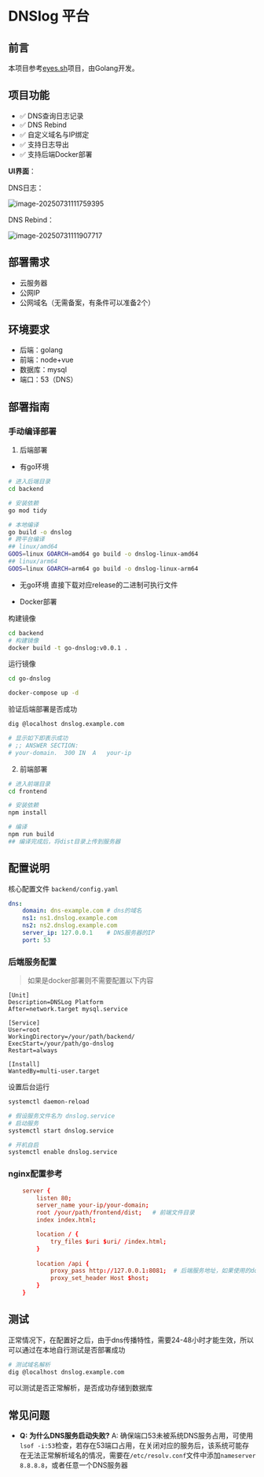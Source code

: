 # DNSlog 平台
## 前言

本项目参考[eyes.sh](https://github.com/lijiejie/eyes.sh)项目，由Golang开发。

## 项目功能
- ✅ DNS查询日志记录
- ✅ DNS Rebind
- ✅ 自定义域名与IP绑定
- ✅ 支持日志导出
- ✅ 支持后端Docker部署

**UI界面**：

DNS日志：

![image-20250731111759395](https://rea1m-blog.oss-cn-shanghai.aliyuncs.com/blog/image-20250731111759395.png)

DNS Rebind：

![image-20250731111907717](https://rea1m-blog.oss-cn-shanghai.aliyuncs.com/blog/image-20250731111907717.png)

## 部署需求

- 云服务器
- 公网IP
- 公网域名（无需备案，有条件可以准备2个）


## 环境要求
- 后端：golang
- 前端：node+vue
- 数据库：mysql
- 端口：53（DNS）

## 部署指南

### 手动编译部署
1. 后端部署

+ 有go环境
```bash
# 进入后端目录
cd backend

# 安装依赖
go mod tidy

# 本地编译
go build -o dnslog
# 跨平台编译
## linux/amd64
GOOS=linux GOARCH=amd64 go build -o dnslog-linux-amd64
## linux/arm64
GOOS=linux GOARCH=arm64 go build -o dnslog-linux-arm64
```

+ 无go环境
直接下载对应release的二进制可执行文件

+ Docker部署

构建镜像
```bash
cd backend
# 构建镜像
docker build -t go-dnslog:v0.0.1 .
```

运行镜像
```bash
cd go-dnslog

docker-compose up -d
```

验证后端部署是否成功
```bash
dig @localhost dnslog.example.com

# 显示如下即表示成功
# ;; ANSWER SECTION:
# your-domain.	300	IN	A	your-ip
```

2. 前端部署
```bash
# 进入前端目录
cd frontend

# 安装依赖
npm install

# 编译
npm run build
## 编译完成后，将dist目录上传到服务器
```


## 配置说明
核心配置文件    `backend/config.yaml`
```yaml
dns:
    domain: dns-example.com	# dns的域名
    ns1: ns1.dnslog.example.com
    ns2: ns2.dnslog.example.com
    server_ip: 127.0.0.1	# DNS服务器的IP
    port: 53
```
### 后端服务配置
> 如果是docker部署则不需要配置以下内容
```service
[Unit]
Description=DNSLog Platform
After=network.target mysql.service

[Service]
User=root
WorkingDirectory=/your/path/backend/
ExecStart=/your/path/go-dnslog
Restart=always

[Install]
WantedBy=multi-user.target
```
设置后台运行
```bash
systemctl daemon-reload

# 假设服务文件名为 dnslog.service
# 启动服务
systemctl start dnslog.service

# 开机自启
systemctl enable dnslog.service
```

### nginx配置参考
```conf
	server {
		listen 80;
		server_name your-ip/your-domain;
		root /your/path/frontend/dist;   # 前端文件目录
		index index.html;

		location / {
			try_files $uri $uri/ /index.html;
		}
		
		location /api {
			proxy_pass http://127.0.0.1:8081;  # 后端服务地址，如果使用的docker部署，改为对应的 ip:port 即可
			proxy_set_header Host $host;
		}
	}
```


## 测试
正常情况下，在配置好之后，由于dns传播特性，需要24-48小时才能生效，所以可以通过在本地自行测试是否部署成功
```bash
# 测试域名解析
dig @localhost dnslog.example.com
```
可以测试是否正常解析，是否成功存储到数据库

## 常见问题
- **Q: 为什么DNS服务启动失败?**
  A: 确保端口53未被系统DNS服务占用，可使用`lsof -i:53`检查，若存在53端口占用，在关闭对应的服务后，该系统可能存在无法正常解析域名的情况，需要在`/etc/resolv.conf`文件中添加`nameserver 8.8.8.8`，或者任意一个DNS服务器

